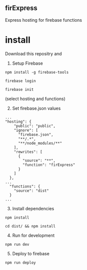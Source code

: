 ## firExpress
Express hosting for firebase functions
# install
Download this repositry and
1. Setup Firebase

```
npm install -g firebase-tools
```
```
firebase login
```
```
firebase init
```
(select hosting and functions)

2. Set firebase.json values
```
...
"hosting": {
    "public": "public",
    "ignore": [
      "firebase.json",
      "**/.*",
      "**/node_modules/**"
    ],
    "rewrites": [
      {
        "source": "**",
        "function": "firExpress"
      }
    ]
  },
...
  "functions": {
    "source": "dist"
  }
...
```
3. Install dependencies

```
npm install 
```

```
cd dist/ && npm install 
```

4. Run for development
```
npm run dev
```
5. Deploy to firebase
```
npm run deploy
```

